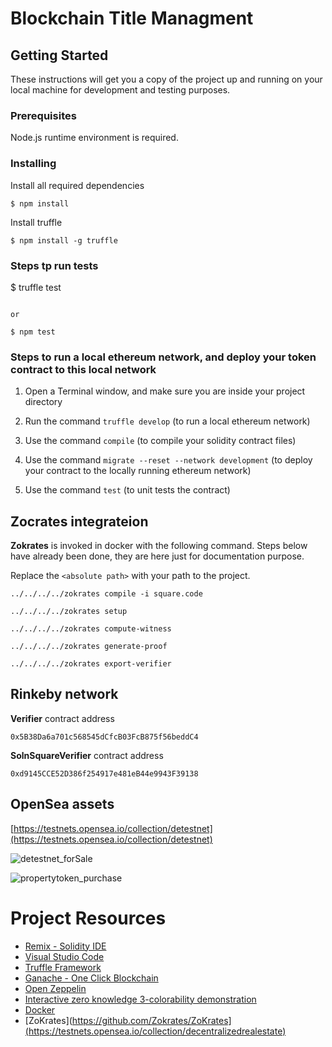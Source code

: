 
# Blockchain Title Managment

## Getting Started

These instructions will get you a copy of the project up and running on your local machine for development and testing purposes.

### Prerequisites

Node.js runtime environment is required.

### Installing

Install all required dependencies

```
$ npm install
```

Install truffle

```
$ npm install -g truffle

```

### Steps tp run tests

$ truffle test
```

or

$ npm test
```



### Steps to run a local ethereum network, and deploy your token contract to this local network

1) Open a Terminal window, and make sure you are inside your project directory

2) Run the command `truffle develop` (to run a local ethereum network)

3) Use the command `compile` (to compile your solidity contract files)

4) Use the command `migrate --reset --network development` (to deploy your contract to the locally running ethereum network)

5) Use the command `test` (to unit tests the contract)

## Zocrates integrateion

__Zokrates__ is invoked in docker with the following command. Steps below have already been done, they are here just for documentation purpose.

Replace the ```<absolute path>``` with your path to the project.

```
../../../../zokrates compile -i square.code
```

```
../../../../zokrates setup
```

```
../../../../zokrates compute-witness 
```

```
../../../../zokrates generate-proof
```

```
../../../../zokrates export-verifier
```

## Rinkeby network

__Verifier__ contract address

```
0x5B38Da6a701c568545dCfcB03FcB875f56beddC4
```

__SolnSquareVerifier__ contract address

```
0xd9145CCE52D386f254917e481eB44e9943F39138
```



## OpenSea assets

[https://testnets.opensea.io/collection/detestnet](https://testnets.opensea.io/collection/detestnet)


![detestnet_forSale](https://user-images.githubusercontent.com/67720949/180366353-c943363b-98bd-4959-b860-f484d66fd032.png)


![propertytoken_purchase](https://user-images.githubusercontent.com/67720949/180366339-c855861d-1653-43ab-9394-525003af0909.png)


# Project Resources

* [Remix - Solidity IDE](https://remix.ethereum.org/)
* [Visual Studio Code](https://code.visualstudio.com/)
* [Truffle Framework](https://truffleframework.com/)
* [Ganache - One Click Blockchain](https://truffleframework.com/ganache)
* [Open Zeppelin ](https://openzeppelin.org/)
* [Interactive zero knowledge 3-colorability demonstration](http://web.mit.edu/~ezyang/Public/graph/svg.html)
* [Docker](https://docs.docker.com/install/)
* [ZoKrates](https://github.com/Zokrates/ZoKrates](https://testnets.opensea.io/collection/decentralizedrealestate)


